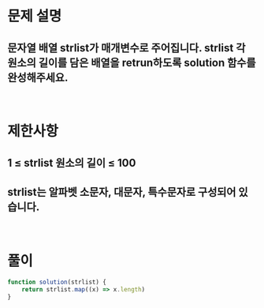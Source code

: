 # 문제 설명
## 문자열 배열 strlist가 매개변수로 주어집니다. strlist 각 원소의 길이를 담은 배열을 retrun하도록 solution 함수를 완성해주세요.

<br>

# 제한사항
## 1 ≤ strlist 원소의 길이 ≤ 100
## strlist는 알파벳 소문자, 대문자, 특수문자로 구성되어 있습니다.

<br>

# 풀이

```js
function solution(strlist) {
    return strlist.map((x) => x.length)
}
```